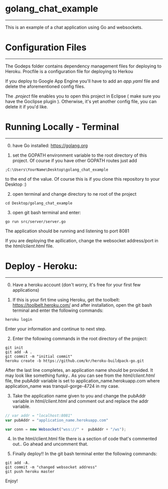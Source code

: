 # golang_chat_example
------------------------
This is an example of a chat application using Go and websockets.

# Configuration Files
------------------------
The Godeps folder contains dependency management files for deploying to Heroku.
Procfile is a configuration file for deploying to Herkou

If you deploy to Google App Engine you'll have to add an *app.yaml* file and delete the aforementioned config files.

The *.project* file enables you to open this project in Eclipse ( make sure you have the Goclipse plugin ). Otherwise, it's yet another config file, you can delete it if you'd like.

# Running Locally - Terminal
------------------------
0) have Go installed: https://golang.org

1) set the GOPATH environment variable to the root directory of this project. Of course if you have other GOPATH routes just add

```
;C:\Users\YourName\Desktop\golang_chat_example
```

to the end of the value. Of course this is if you clone this repository to your Desktop :)

2) open terminal and change directory to ne root of the project

```
cd Desktop/golang_chat_example
```

3) open git bash terminal and enter:

```
go run src/server/server.go
```

The application should be running and listening to port 8081

If you are deploying the apllication, change the websocket address/port in the *html/client.html* file.

# Deploy - Heroku:
-------------------------

0) Have a heroku account (don't worry, it's free for your first few applications)

1) If this is your firt time using Heroku, get the toolbelt: https://toolbelt.heroku.com/ and after installation, open the git bash terminal and enter the following commands:

```
heroku login
```

Enter your information and continue to next step.

2) Enter the following commands in the root directory of the project:

```
git init
git add -A .
git commit -m "initial commit"
heroku create -b https://github.com/kr/heroku-buildpack-go.git
```

After the last line completes, an application name should be provided. It may look like something funky.. As you can see from the *html/client.html* file, the pubAddr variable is set to application_name.herokuapp.com where application_name was tranquil-gorge-4724 in my case.

3) Take the application name given to you and change the pubAddr variable in *html/client.html* and comment out and replace the addr variable.

```javascript
// var addr = "localhost:8081"
var pubAddr = "application_name.herokuapp.com"

var conn = new Websocket("wss://" +  pubAddr + "/ws");
```

4) In the html/client.html file there is a section of code that's commented out.. Go ahead and uncomment that.

5) Finally deploy!! In the git bash terminal enter the following commands:

```
git add -A.
git commit -m "changed websocket address"
git push heroku master
```

Enjoy!